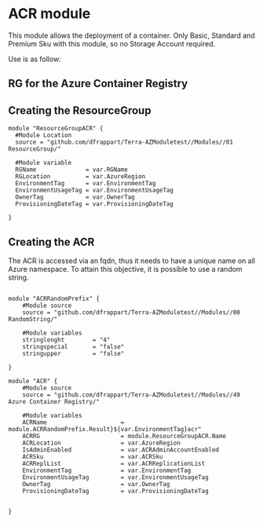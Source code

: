 
# ACR module

This module allows the deployment of a container. Only Basic, Standard and Premium Sku with this module, so no Storage Account required.


Use is as follow:


## RG for the Azure Container Registry


## Creating the ResourceGroup

```hcl
module "ResourceGroupACR" {
  #Module Location
  source = "github.com/dfrappart/Terra-AZModuletest//Modules//01 ResourceGroup/"

  #Module variable
  RGName              = var.RGName
  RGLocation          = var.AzureRegion
  EnvironmentTag      = var.EnvironmentTag
  EnvironmentUsageTag = var.EnvironmentUsageTag
  OwnerTag            = var.OwnerTag
  ProvisioningDateTag = var.ProvisioningDateTag

}

```
## Creating the ACR

The ACR is accessed via an fqdn, thus it needs to have a unique name on all Azure namespace. To attain this objective, it is possible to use a random string.

```hcl

module "ACRRandomPrefix" {
    #Module source
    source = "github.com/dfrappart/Terra-AZModuletest//Modules//00 RandomString/"

    #Module variables
    stringlenght        = "4"
    stringspecial       = "false"
    stringupper         = "false"
    
}

module "ACR" {
    #Module source
    source = "github.com/dfrappart/Terra-AZModuletest//Modules//49 Azure Container Registry/"

    #Module variables
    ACRName                     = module.ACRRandomPrefix.Result}${var.EnvironmentTag}acr"
    ACRRG                       = module.ResourceGroupACR.Name
    ACRLocation                 = var.AzureRegion    
    IsAdminEnabled              = var.ACRAdminAccountEnabled
    ACRSku                      = var.ACRSku
    ACRReplList                 = var.ACRReplicationList
    EnvironmentTag              = var.EnvironmentTag
    EnvironmentUsageTag         = var.EnvironmentUsageTag
    OwnerTag                    = var.OwnerTag
    ProvisioningDateTag         = var.ProvisioningDateTag


}

```